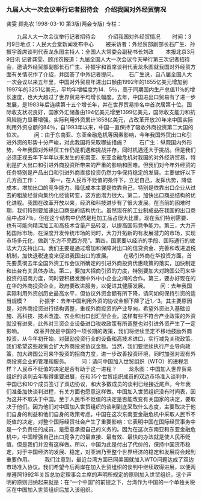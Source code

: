 ### 九届人大一次会议举行记者招待会　介绍我国对外经贸情况
龚雯  顾兆农
1998-03-10
第3版(两会专版)
专栏：

　　九届人大一次会议举行记者招待会
　　介绍我国对外经贸情况
　　时间：3月9日地点：人民大会堂新闻发布中心
　　被采访者：外经贸部副部长石广生、孙振宇首席谈判代表龙永图主持人：全国人大常委会副秘书长刘政
　　本报北京3月9日讯  记者龚雯、顾兆农报道：九届全国人大一次会议今天举行第三次记者招待会，邀请外经贸部副部长石广生、孙振宇和首席谈判代表龙永图就我国对外经贸方面有关情况作了介绍，并回答了中外记者提问。
　　石广生说，自八届全国人大一次会议以来五年里，中国对外贸易年进出口额由1992年的1655亿美元增加到1997年的3251亿美元，平均年增幅度为14．5％，高于同期国内生产总值11％的增长速度，也大大超过了世界贸易平均增长幅度。去年，中国进出口贸易有了进一步发展，是1983年后连续第十五个增长年，并在世界贸易排名中首次居第十位。国际收支状况良好，国家外汇储备由194亿美元增至1399亿美元，国际收支能力和抗风险能力显著增强。实际利用外资累计1858亿美元，占改革开放20年来中国实际利用外资总额的84％，自1993年以来，中国一直保持了吸收外商投资第二大国的位次。
　　问：由于东南亚、东亚金融危机等因素影响，今年我国外贸出口和引进外资的形势十分严峻，对此我国将采取哪些措施？
　　石广生：纵观国内外形势，今年我国对外经贸工作仍是机遇和挑战并存，同时机遇还大于挑战。但是我们必须正视去年下半年以来发生的东南亚、东亚金融危机对我国的对外经济贸易，特别是扩大出口和引进外商投资所带来的严重的影响和困难。但我们对今年外经贸的任务特别是产品出口和引进外商直接投资仍然力争保持稳定的发展。主要做好以下几方面工作：
　　第一，在人民币不贬值的条件下，立足自己，发挥优势，降低成本，增加出口的竞争能力。降低成本主要是依靠自己，特别是依靠出口企业从过去的粗放经营向集约化经营转变，这方面潜力很大。第二，加快出口商品结构的优化进程。我国在改革开放以来，经济和科技进步有了很大发展。在当前的困难时期，我们特别要加速出口商品的结构优化。虽然现在的工业制成品在我国的出口商品中占87％，但在这个结构中仍然是粗加工品占很大比重。现在我们特别需要、也有可能向精深加工和高技术含量产品转变，以提高国际竞争能力。第三，大力开拓国际市场，在深度开发传统市场的同时，大力开拓新的有发展潜力的市场，实现市场多元化，做到“东方不亮西方亮”。第四，国家要以经济的手段、国际通行的做法大力支持出口。我们主要是通过增加和保障对出口的信贷资金、完善和改进退税机制，加快退税速度来促进我国出口的发展。
　　在吸引外商在华投资方面，首先要贯彻去年全国外资工作会议所确定的引进外商投资优惠政策的落实，加快制定和出台有关具体办法。第二，要加大招商引资的力度，特别要加大对跨国公司来华投资的招商力度，同时要积极发展中外中小企业之间的合作。第三，要办好现在的在华的外商投资企业，政府要改进服务，以促进其健康发展。
　　问：去年我国实际利用外资创历史最高水平，但协议外资金额有所下降，请问如何保持引资的适当规模？
　　孙振宇：去年中国利用外资的协议金额下降了近1／3。其主要原因是，对外商投资进行结构调整，重视外商投资的产业导向，希望外资进入基础设施、高科技、技术改造、农业和出口创汇型企业。这样有些不符合产业政策的外资就没有进来，此外对三资企业设备进口税收政策有所调整也对引进外资产生了一定影响。
　　改革开放是中国的一项长期的政策，我们将继续坚定不移地鼓励外商投资。从今年初开始，对鼓励投资行业的设备和高技术进口，实行减免关税政策。我们希望这些政策会扩大外商投资协议金额。当然，我们要继续执行产业导向政策，加大跨国公司来华投资的招商力度，进一步改善投资环境，同时加强对现有外商投资企业的管理和服务。
　　问：请问中国加入世贸组织（WTO）的进程怎样？人民币不贬值的决定是否有助于这一进程？
　　龙永图：中国加入世界贸易组织的谈判去年取得重要进展，在和35个世贸组织成员的双边市场准入谈判中，中国已和10个成员签订了双边协议，和大多数成员的谈判已经接近尾声。今年我们准备加快谈判进程，有关方面也愿意这样做。中国加入世贸组织没有时间表，因为这并不取决于中国。至于人民币不贬值的决定是否能改变有关国家的决定，要取决于他们。因为他们对中国加入世贸组织的谈判到底采取什么态度，主要取决于他们自身的利益和他们自身的政策考虑。中国在这次东南亚金融危机中采取人民币不贬值的决定，对整个国际经贸社会产生了重要影响：它表明中国在国际经贸事务中是一个负责任的成员，是愿意承担自己的义务的。因为在这次东南亚和东亚金融危机中，中国增强自己出口竞争力的最直接、最有效、最快的办法就是使人民币贬值，但是我们并没有这样做。所以，中国为此是付出了代价的，保持中国货币稳定，对于中国经济的发展、稳定，对亚洲乃至整个世界经济的稳定和发展将会起到重要作用。
　　我们注意到，最近台湾方面已同美国就加入WTO问题达成了双边市场准入协议。我们希望今后两岸在加入世贸组织的谈判中继续取得进展，以便两岸遵照1992年关贸总协定理事会主席的声明所规定的原则加入世贸组织，这个声明的原则归纳起来就是：在“一个中国”的前提之下，台湾作为中国的一个单独关税区在中国加入世贸组织后加入该组织。
